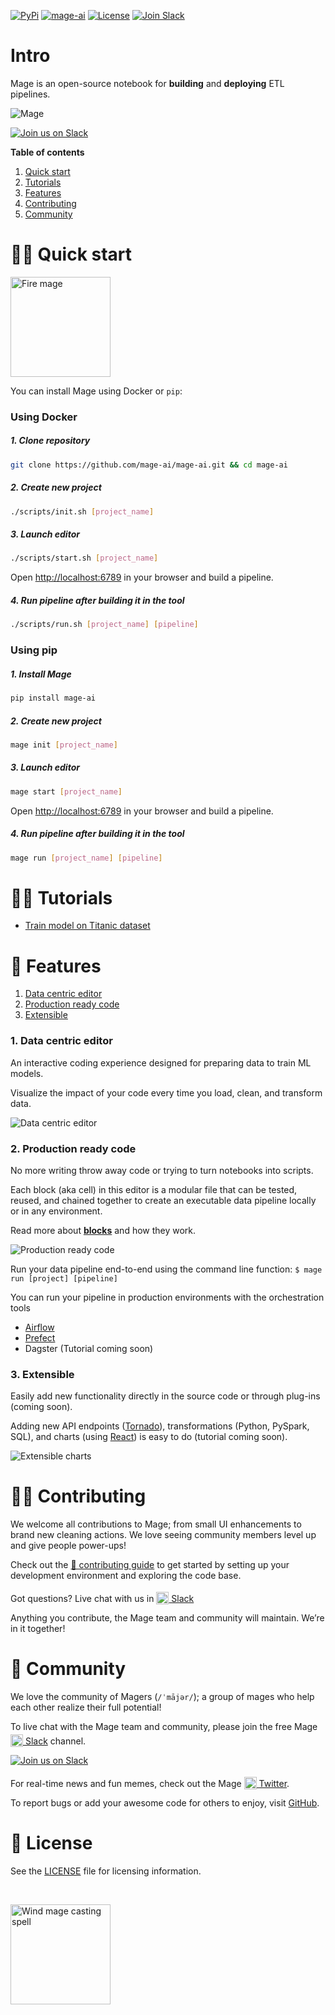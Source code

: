 [![PyPi](https://img.shields.io/pypi/v/mage-ai?color=orange)](https://pypi.org/project/mage-ai/)
[![mage-ai](https://img.shields.io/circleci/build/gh/mage-ai/mage-ai?color=%23159946&label=CircleCI&logo=circleci)](https://app.circleci.com/pipelines/github/mage-ai/mage-ai?branch=master&filter=all)
[![License](https://img.shields.io/github/license/mage-ai/mage-ai?color=red)](https://opensource.org/licenses/Apache-2.0)
[![Join Slack](https://img.shields.io/badge/Slack-Join%20Slack-blueviolet?logo=slack)](https://join.slack.com/t/mageai/shared_invite/zt-1adn34w4m-t~TcnPTlo3~5~d_0raOp6A)

# Intro

Mage is an open-source notebook for <b>building</b> and <b>deploying</b> ETL pipelines.

<img
  alt="Mage"
  src="media/tool-overview.png"
/>

[![Join us on Slack](https://img.shields.io/badge/%20-Join%20us%20on%20Slack-black?style=for-the-badge&logo=slack&labelColor=6B50D7)](https://www.mage.ai/chat)

**Table of contents**

1. [Quick start](#%EF%B8%8F-quick-start)
1. [Tutorials](#-tutorials)
1. [Features](#-features)
1. [Contributing](#%EF%B8%8F-contributing)
1. [Community](#-community)

# 🏃‍♀️ Quick start

<img alt="Fire mage" height="160" src="media/mage-fire-charging-up.svg" />

You can install Mage using Docker or `pip`:

### Using Docker

##### 1. Clone repository
```bash
git clone https://github.com/mage-ai/mage-ai.git && cd mage-ai
```

##### 2. Create new project
```bash
./scripts/init.sh [project_name]
```

##### 3. Launch editor
```bash
./scripts/start.sh [project_name]
```

Open [http://localhost:6789](http://localhost:6789) in your browser and build a pipeline.

##### 4. Run pipeline after building it in the tool
```bash
./scripts/run.sh [project_name] [pipeline]
```

### Using pip

##### 1. Install Mage
```bash
pip install mage-ai
```

##### 2. Create new project
```bash
mage init [project_name]
```

##### 3. Launch editor
```bash
mage start [project_name]
```

Open [http://localhost:6789](http://localhost:6789) in your browser and build a pipeline.

##### 4. Run pipeline after building it in the tool
```bash
mage run [project_name] [pipeline]
```

# 👩‍🏫 Tutorials

- [Train model on Titanic dataset](docs/tutorials/train_titanic_model/README.md)

# 🔮 Features

1. [Data centric editor](#1-data-centric-editor)
1. [Production ready code](#2-production-ready-code)
1. [Extensible](#3-extensible)

### 1. Data centric editor
An interactive coding experience designed for preparing data to train ML models.

Visualize the impact of your code every time you load, clean, and transform data.

<img
  alt="Data centric editor"
  src="media/data-centric-editor.png"
/>

### 2. Production ready code
No more writing throw away code or trying to turn notebooks into scripts.

Each block (aka cell) in this editor is a modular file that can be tested, reused,
and chained together to create an executable data pipeline locally or in any environment.

Read more about <b>[blocks](docs/blocks/README.md)</b> and how they work.

<img
  alt="Production ready code"
  src="media/data-pipeline.png"
/>

Run your data pipeline end-to-end using the command line function: `$ mage run [project] [pipeline]`

You can run your pipeline in production environments with the orchestration tools
* [Airflow](docs/production/airflow.md)
* [Prefect](docs/production/prefect.md)
* Dagster (Tutorial coming soon)

### 3. Extensible
Easily add new functionality directly in the source code or through plug-ins (coming soon).

Adding new API endpoints ([Tornado](https://www.tornadoweb.org/en/stable/)),
transformations (Python, PySpark, SQL),
and charts (using [React](https://reactjs.org/)) is easy to do (tutorial coming soon).

<img
  alt="Extensible charts"
  src="media/extensible-charts.png"
/>

# 🙋‍♀️ Contributing
We welcome all contributions to Mage;
from small UI enhancements to brand new cleaning actions.
We love seeing community members level up and give people power-ups!

Check out the [🎁 contributing guide](/docs/contributing/README.md) to get started
by setting up your development environment and
exploring the code base.

Got questions? Live chat with us in
[<img alt="Slack" height="20" src="https://thepostsportsbar.com/wp-content/uploads/2017/02/Slack-Logo.png" style="position: relative; top: 4px;" /> Slack](https://www.mage.ai/chat)

Anything you contribute, the Mage team and community will maintain. We’re in it together!

# 🧙 Community
We love the community of Magers (`/ˈmājər/`);
a group of mages who help each other realize their full potential!

To live chat with the Mage team and community,
please join the free Mage [<img alt="Slack" height="20" src="https://thepostsportsbar.com/wp-content/uploads/2017/02/Slack-Logo.png" style="position: relative; top: 4px;" /> Slack](https://www.mage.ai/chat)
channel.

[![Join us on Slack](https://img.shields.io/badge/%20-Join%20us%20on%20Slack-black?style=for-the-badge&logo=slack&labelColor=6B50D7)](https://www.mage.ai/chat)

For real-time news and fun memes, check out the Mage
[<img alt="Twitter" height="20" src="https://upload.wikimedia.org/wikipedia/commons/thumb/4/4f/Twitter-logo.svg/2491px-Twitter-logo.svg.png" style="position: relative; top: 4px;" /> Twitter](https://twitter.com/mage_ai).

To report bugs or add your awesome code for others to enjoy,
visit [GitHub](https://github.com/mage-ai/mage-ai).

# 🪪 License
See the [LICENSE](LICENSE) file for licensing information.

<br />

[<img alt="Wind mage casting spell" height="160" src="media/mage-wind-casting-spell.svg" />](https://www.mage.ai/)
